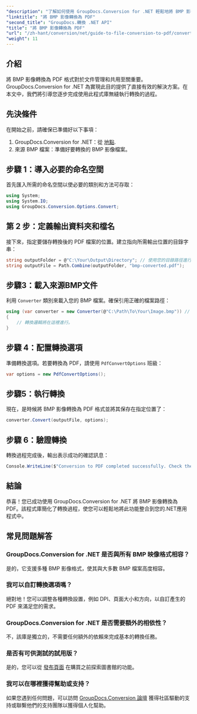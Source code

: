 ```yaml
---
"description": "了解如何使用 GroupDocs.Conversion for .NET 輕鬆地將 BMP 影像轉換為 PDF 格式。這個全面的逐步教程涵蓋了先決條件、原始檔案處理和自訂選項。"
"linktitle": "將 BMP 影像轉換為 PDF"
"second_title": "GroupDocs.轉換 .NET API"
"title": "將 BMP 影像轉換為 PDF"
"url": "/zh-hant/conversion/net/guide-to-file-conversion-to-pdf/converting-bmp-to-pdf/"
"weight": 11
---
```


## 介紹

將 BMP 影像轉換為 PDF 格式對於文件管理和共用至關重要。 GroupDocs.Conversion for .NET 為實現此目的提供了直接有效的解決方案。在本文中，我們將引導您逐步完成使用此程式庫無縫執行轉換的過程。

## 先決條件

在開始之前，請確保已準備好以下事項：

1. GroupDocs.Conversion for .NET：從 [地點](https://releases。groupdocs.com/conversion/net/).
2. 來源 BMP 檔案：準備好要轉換的 BMP 影像檔案。

## 步驟 1：導入必要的命名空間

首先匯入所需的命名空間以使必要的類別和方法可存取：

```csharp
using System;
using System.IO;
using GroupDocs.Conversion.Options.Convert;
```

## 第 2 步：定義輸出資料夾和檔名

接下來，指定要儲存轉換後的 PDF 檔案的位置。建立指向所需輸出位置的目錄字串：

```csharp
string outputFolder = @"C:\Your\Output\Directory"; // 使用您的目錄路徑進行更新
string outputFile = Path.Combine(outputFolder, "bmp-converted.pdf");
```

## 步驟3：載入來源BMP文件

利用 `Converter` 類別來載入您的 BMP 檔案。確保引用正確的檔案路徑：

```csharp
using (var converter = new Converter(@"C:\Path\To\Your\Image.bmp")) // 使用您的 BMP 檔案路徑進行更新
{
    // 轉換邏輯將在這裡進行。
}
```

## 步驟 4：配置轉換選項

準備轉換選項。若要轉換為 PDF，請使用 `PdfConvertOptions` 班級：

```csharp
var options = new PdfConvertOptions();
```

## 步驟5：執行轉換

現在，是時候將 BMP 影像轉換為 PDF 格式並將其保存在指定位置了：

```csharp
converter.Convert(outputFile, options);
```

## 步驟 6：驗證轉換

轉換過程完成後，輸出表示成功的確認訊息：

```csharp
Console.WriteLine($"Conversion to PDF completed successfully. Check the output in: {outputFolder}");
```

## 結論

恭喜！您已成功使用 GroupDocs.Conversion for .NET 將 BMP 影像轉換為 PDF。該程式庫簡化了轉換過程，使您可以輕鬆地將此功能整合到您的.NET應用程式中。

## 常見問題解答

### GroupDocs.Conversion for .NET 是否與所有 BMP 映像格式相容？

是的，它支援多種 BMP 影像格式，使其與大多數 BMP 檔案高度相容。

### 我可以自訂轉換選項嗎？

絕對地！您可以調整各種轉換設置，例如 DPI、頁面大小和方向，以自訂產生的 PDF 來滿足您的需求。

### GroupDocs.Conversion for .NET 是否需要額外的相依性？

不，該庫是獨立的，不需要任何額外的依賴來完成基本的轉換任務。

### 是否有可供測試的試用版？

是的，您可以從 [發布頁面](https://releases.groupdocs.com/) 在購買之前探索圖書館的功能。

### 我可以在哪裡獲得幫助或支持？

如果您遇到任何問題，可以訪問 [GroupDocs.Conversion 論壇](https://forum.groupdocs.com/c/conversion/11) 獲得社區驅動的支持或聯繫他們的支持團隊以獲得個人化幫助。